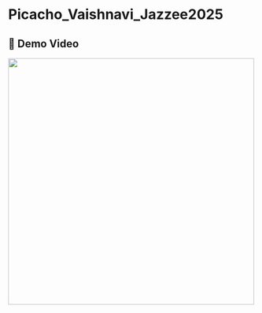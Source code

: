 # Picacho_Vaishnavi_Jazzee2025

## 🎥 Demo Video

<a href="https://youtu.be/D-4WTrq2P2Q" target="_blank">
  <img src="https://img.youtube.com/vi/D-4WTrq2P2Q/0.jpg" width="500" />
</a>

